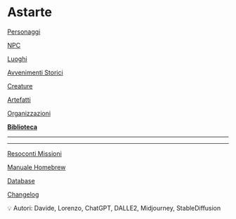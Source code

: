 # Astarte

[Personaggi](Personaggi%20e2c02118156549239b85d1d90839fcd2.md)

[NPC](NPC%20b00e637b988943b6999cd6d7d81d5e79.md)

[Luoghi](Luoghi%20042855bb48ba48f49b68be717dfe4109.md)

[Avvenimenti Storici](Avvenimenti%20Storici%2075b2b1147069437096eb3abd97ec671d.md)

[Creature](Creature%20a47244a90b9b4706abd94b5ebe6c29b5.md)

[Artefatti](Artefatti%208b961ced864042f88e74971687e17c37.md)

[Organizzazioni](Organizzazioni%204c2aa604a1a24fbf998929a1714a670a.md)

[**Biblioteca**](Biblioteca%20274153d42c8f4d78a7dc64e2e6fda353.md)

---

---

[Resoconti Missioni](Resoconti%20Missioni%2092943c8ee5db42a9b9a205e8cd7e6ebc.md)

[Manuale Homebrew](Manuale%20Homebrew%20b09a6f36c3044561850518fa25713f78.md)

[Database](Database%200186c0d2d6894697a8dc735941ece814.md)

[Changelog](Changelog%20070c41605f494b0aaaaae8bc2f356bca.md)

<aside>
💡 Autori: Davide, Lorenzo, ChatGPT, DALLE2, Midjourney, StableDiffusion

</aside>